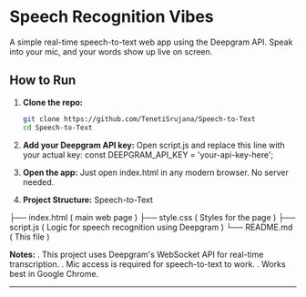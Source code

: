 # Speech Recognition Vibes

A simple real-time speech-to-text web app using the Deepgram API. Speak into your mic, and your words show up live on screen.

##  How to Run

1. **Clone the repo:**
   ```bash
   git clone https://github.com/TenetiSrujana/Speech-to-Text
   cd Speech-to-Text
   
2. **Add your Deepgram API key:**
Open script.js and replace this line with your actual key: const DEEPGRAM_API_KEY = 'your-api-key-here';

3. **Open the app:**
Just open index.html in any modern browser. No server needed.

4. **Project Structure:**
Speech-to-Text

├── index.html      ( main web page )
├── style.css       ( Styles for the page )
├── script.js       ( Logic for speech recognition using Deepgram )
└── README.md       ( This file )


**Notes:** 
. This project uses Deepgram's WebSocket API for real-time transcription.
. Mic access is required for speech-to-text to work.
. Works best in Google Chrome.

---
